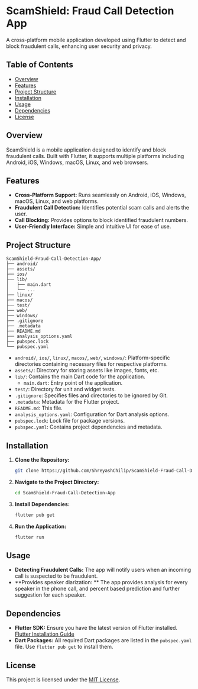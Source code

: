 # ScamShield: Fraud Call Detection App

A cross-platform mobile application developed using Flutter to detect and block fraudulent calls, enhancing user security and privacy.

## Table of Contents

- [Overview](#overview)
- [Features](#features)
- [Project Structure](#project-structure)
- [Installation](#installation)
- [Usage](#usage)
- [Dependencies](#dependencies)
- [License](#license)

## Overview

ScamShield is a mobile application designed to identify and block fraudulent calls. Built with Flutter, it supports multiple platforms including Android, iOS, Windows, macOS, Linux, and web browsers.

## Features

- **Cross-Platform Support:** Runs seamlessly on Android, iOS, Windows, macOS, Linux, and web platforms.
- **Fraudulent Call Detection:** Identifies potential scam calls and alerts the user.
- **Call Blocking:** Provides options to block identified fraudulent numbers.
- **User-Friendly Interface:** Simple and intuitive UI for ease of use.

## Project Structure

```
ScamShield-Fraud-Call-Detection-App/
├── android/
├── assets/
├── ios/
├── lib/
│   ├── main.dart
│   └── ...
├── linux/
├── macos/
├── test/
├── web/
├── windows/
├── .gitignore
├── .metadata
├── README.md
├── analysis_options.yaml
├── pubspec.lock
└── pubspec.yaml
```

- `android/`, `ios/`, `linux/`, `macos/`, `web/`, `windows/`: Platform-specific directories containing necessary files for respective platforms.
- `assets/`: Directory for storing assets like images, fonts, etc.
- `lib/`: Contains the main Dart code for the application.
  - `main.dart`: Entry point of the application.
- `test/`: Directory for unit and widget tests.
- `.gitignore`: Specifies files and directories to be ignored by Git.
- `.metadata`: Metadata for the Flutter project.
- `README.md`: This file.
- `analysis_options.yaml`: Configuration for Dart analysis options.
- `pubspec.lock`: Lock file for package versions.
- `pubspec.yaml`: Contains project dependencies and metadata.

## Installation

1. **Clone the Repository:**
   ```bash
   git clone https://github.com/ShreyashChilip/ScamShield-Fraud-Call-Detection-App.git
   ```
2. **Navigate to the Project Directory:**
   ```bash
   cd ScamShield-Fraud-Call-Detection-App
   ```
3. **Install Dependencies:**
   ```bash
   flutter pub get
   ```
4. **Run the Application:**
   ```bash
   flutter run
   ```

## Usage

- **Detecting Fraudulent Calls:** The app will notify users when an incoming call is suspected to be fraudulent.
- **Provides speaker diarization: ** The app provides analysis for every speaker in the phone call, and percent based prediction and further suggestion for each speaker.

## Dependencies

- **Flutter SDK:** Ensure you have the latest version of Flutter installed. [Flutter Installation Guide](https://flutter.dev/docs/get-started/install)
- **Dart Packages:** All required Dart packages are listed in the `pubspec.yaml` file. Use `flutter pub get` to install them.

## License

This project is licensed under the [MIT License](LICENSE).
